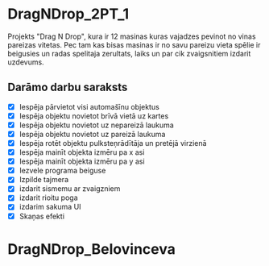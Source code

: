 # DragNDrop_2PT_1
Projekts "Drag N Drop", kura ir 12 masinas kuras vajadzes pevinot no vinas pareizas vitetas. Pec tam kas bisas masinas ir no savu pareizu vieta spēlie ir beigusies un radas spelitaja zerultats, laiks un par cik zvaigsnitiem izdarit uzdevums.

## Darāmo darbu saraksts
- [x] Iespēja pārvietot visi automašīnu objektus
- [x] Iespēja objektu novietot brīvā vietā uz kartes
- [x] Iespēja objektu novietot uz nepareizā laukuma
- [x] Iespēja objektu novietot uz pareizā laukuma
- [x] Iespēja rotēt objektu pulksteņrādītāja un pretējā virzienā
- [x] Iespēja mainīt objekta izmēru pa x asi
- [x] Iespēja mainīt objekta izmēru pa y asi
- [x] Iezvele programa beiguse
- [x] Izpilde tajmera
- [x] izdarit sismemu ar zvaigzniem
- [x] izdarit rioitu poga
- [x] izdarim sakuma UI 
- [x] Skaņas efekti
# DragNDrop_Belovinceva
